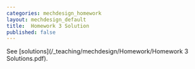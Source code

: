 ```yaml
---
categories: mechdesign_homework
layout: mechdesign_default
title:  Homework 3 Solution
published: false
---
```


See [solutions](/_teaching/mechdesign/Homework/Homework 3 Solutions.pdf).
